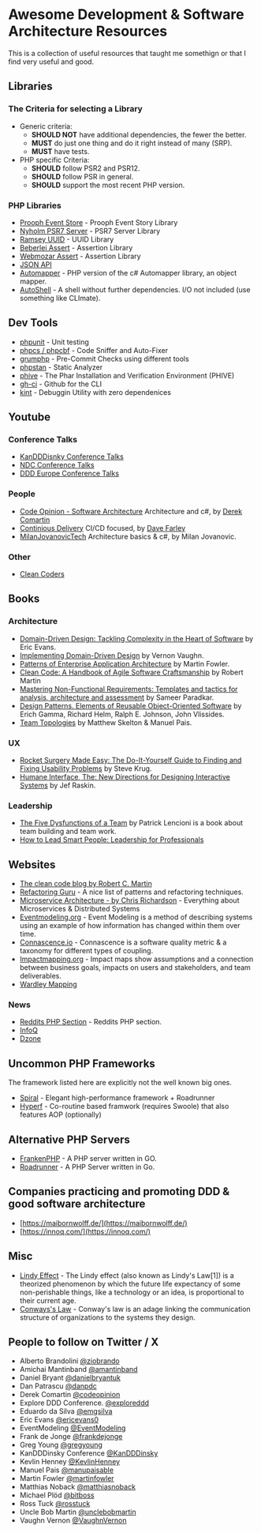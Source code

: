# Awesome Development & Software Architecture Resources

This is a collection of useful resources that taught me somethign or that I find very useful and good.

## Libraries

### The Criteria for selecting a Library

* Generic criteria:
  * **SHOULD NOT** have additional dependencies, the fewer the better.
  * **MUST** do just one thing and do it right instead of many (SRP).
  * **MUST** have tests.
* PHP specific Criteria:
  * **SHOULD** follow PSR2 and PSR12.
  * **SHOULD** follow PSR in general.
  * **SHOULD** support the most recent PHP version.

### PHP Libraries

* [Prooph Event Store](https://github.com/prooph/event-store) - Prooph Event Story Library
* [Nyholm PSR7 Server](https://github.com/Nyholm/psr7-server) - PSR7 Server Library
* [Ramsey UUID](https://github.com/ramsey/uuid) - UUID Library
* [Beberlei Assert](https://github.com/beberlei/assert) - Assertion Library
* [Webmozar Assert](https://github.com/webmozarts/assert) - Assertion Library
* [JSON API](https://github.com/json-api-php/json-api)
* [Automapper](https://github.com/janephp/automapper) - PHP version of the c# Automapper library, an object mapper.
* [AutoShell](https://github.com/pmjones/AutoShell) - A shell without further dependencies. I/O not included (use something like CLImate).

## Dev Tools

* [phpunit](https://github.com/sebastianbergmann/phpunit) - Unit testing
* [phpcs / phpcbf](https://github.com/squizlabs/PHP_CodeSniffer) - Code Sniffer and Auto-Fixer
* [grumphp](https://github.com/phpro/grumphp) - Pre-Commit Checks using different tools
* [phpstan](https://github.com/phpstan/phpstan) - Static Analyzer
* [phive](https://github.com/phar-io/phive) - The Phar Installation and Verification Environment (PHIVE)
* [gh-ci](https://cli.github.com/) - Github for the CLI
* [kint](https://github.com/kint-php/kint) - Debuggin Utility with zero dependenices

## Youtube

### Conference Talks

* [KanDDDisnky Conference Talks](https://www.youtube.com/@KanDDDinsky)
* [NDC Conference Talks](https://www.youtube.com/@ndc)
* [DDD Europe Conference Talks](https://www.youtube.com/@ddd_eu)

### People

* [Code Opinion - Software Architecture](https://www.youtube.com/@CodeOpinion) Architecture and c#, by [Derek Comartin](https://codeopinion.com/)
* [Continious Delivery](https://www.youtube.com/@ContinuousDelivery) CI/CD focused, by [Dave Farley](https://www.davefarley.net/)
* [MilanJovanovicTech](https://www.youtube.com/@MilanJovanovicTech) Architecture basics & c#, by Milan Jovanovic.

### Other

* [Clean Coders](https://www.youtube.com/@Cleancoders)

## Books

### Architecture

* [Domain-Driven Design: Tackling Complexity in the Heart of Software](https://www.amazon.de/-/en/Evans-Eric-ebook/dp/B00794TAUG) by Eric Evans.
* [Implementing Domain-Driven Design](https://www.amazon.de/dp/B00BCLEBN8) by Vernon Vaughn.
* [Patterns of Enterprise Application Architecture](https://www.amazon.de/dp/B008OHVDFM) by Martin Fowler.
* [Clean Code: A Handbook of Agile Software Craftsmanship](https://www.amazon.de/-/en/Robert-Martin/dp/0132350882) by Robert Martin
* [Mastering Non-Functional Requirements: Templates and tactics for analysis, architecture and assessment](https://www.amazon.de/-/en/Sameer-Paradkar/dp/178829923X) by Sameer Paradkar.
* [Design Patterns. Elements of Reusable Object-Oriented Software](https://www.amazon.de/-/en/Erich-Gamma/dp/0201633612) by Erich Gamma, Richard Helm, Ralph E. Johnson, John Vlissides.
* [Team Topologies](https://www.amazon.de/-/en/Team-Topologies-Organizing-Business-Technology/dp/1942788819) by Matthew Skelton & Manuel Pais.

### UX

* [Rocket Surgery Made Easy: The Do-It-Yourself Guide to Finding and Fixing Usability Problems](https://www.amazon.de/-/en/Steve-Krug/dp/0321657292) by Steve Krug.
* [Humane Interface, The: New Directions for Designing Interactive Systems](https://www.oreilly.com/library/view/humane-interface-the/0201379376/) by Jef Raskin.

### Leadership

* [The Five Dysfunctions of a Team](https://www.amazon.de/dp/0787960756) by Patrick Lencioni is a book about team building and team work.
* [How to Lead Smart People: Leadership for Professionals](https://www.amazon.de/-/en/Mike-Mister-ebook/dp/B07CTRRPRJ)

## Websites

* [The clean code blog by Robert C. Martin](https://blog.cleancoder.com/)
* [Refactoring Guru](https://refactoring.guru/) - A nice list of patterns and refactoring techniques.
* [Microservice Architecture - by Chris Richardson](https://microservices.io/) - Everything about Microservices & Distributed Systems
* [Eventmodeling.org](https://eventmodeling.org/) - Event Modeling is a method of describing systems using an example of how information has changed within them over time.
* [Connascence.io](https://connascence.io/strength.html) - Connascence is a software quality metric & a taxonomy for different types of coupling.
* [Impactmapping.org](https://www.impactmapping.org/) - Impact maps show assumptions and a connection between business goals, impacts on users and stakeholders, and team deliverables.
* [Wardley Mapping](https://learnwardleymapping.com/)

### News

* [Reddits PHP Section](https://www.reddit.com/r/PHP/) - Reddits PHP section.
* [InfoQ](https://www.infoq.com/)
* [Dzone](https://dzone.com/)

## Uncommon PHP Frameworks

The framework listed here are explicitly not the well known big ones.

* [Spiral](https://spiral.dev/) - Elegant high-performance framework + Roadrunner
* [Hyperf](https://github.com/hyperf/hyperf) - Co-routine based framwork (requires Swoole) that also features AOP (optionally)

## Alternative PHP Servers

* [FrankenPHP](https://frankenphp.dev/) - A PHP server written in GO.
* [Roadrunner](https://github.com/roadrunner-server/roadrunner) - A PHP Server written in Go.

## Companies practicing and promoting DDD & good software architecture

* [https://maibornwolff.de/](https://maibornwolff.de/)
* [https://innoq.com/](https://innoq.com/)

## Misc

* [Lindy Effect](https://en.wikipedia.org/wiki/Lindy_effect) - The Lindy effect (also known as Lindy's Law[1]) is a theorized phenomenon by which the future life expectancy of some non-perishable things, like a technology or an idea, is proportional to their current age.
* [Conways's Law](https://en.wikipedia.org/wiki/Conway%27s_law) - Conway's law is an adage linking the communication structure of organizations to the systems they design.

## People to follow on Twitter / X

* Alberto Brandolini [@ziobrando](https://twitter.com/ziobrando)
* Amichai Mantinband [@amantinband](https://twitter.com/amantinband)
* Daniel Bryant [@danielbryantuk](https://twitter.com/danielbryantuk)
* Dan Patrascu [@danpdc](https://twitter.com/danpdc)
* Derek Comartin [@codeopinion](https://twitter.com/codeopinion)
* Explore DDD Conference. [@exploreddd](https://twitter.com/exploreddd)
* Eduardo da Silva [@emgsilva](https://twitter.com/emgsilva)
* Eric Evans [@ericevans0](https://twitter.com/ericevans0)
* EventModeling [@EventModeling](https://twitter.com/EventModeling)
* Frank de Jonge [@frankdejonge](https://twitter.com/frankdejonge)
* Greg Young [@gregyoung](https://twitter.com/gregyoung)
* KanDDDinsky Conference [@KanDDDinsky](https://twitter.com/KanDDDinsky)
* Kevlin Henney [@KevlinHenney](https://twitter.com/KevlinHenney)
* Manuel Pais [@manupaisable](https://twitter.com/manupaisable)
* Martin Fowler [@martinfowler](https://twitter.com/martinfowler)
* Matthias Noback [@matthiasnoback](https://twitter.com/matthiasnoback)
* Michael Plöd [@bitboss](https://twitter.com/bitboss)
* Ross Tuck [@rosstuck](https://twitter.com/rosstuck)
* Uncle Bob Martin [@unclebobmartin](https://twitter.com/unclebobmartin)
* Vaughn Vernon [@VaughnVernon](https://twitter.com/VaughnVernon)
